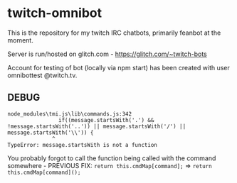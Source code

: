 # twitch-omnibot

This is the repository for my twitch IRC chatbots, primarily feanbot at the moment.

Server is run/hosted on glitch.com - https://glitch.com/~twitch-bots

Account for testing of bot (locally via npm start) has been created with user omnibottest @twitch.tv.

## DEBUG

```
node_modules\tmi.js\lib\commands.js:342
                if((message.startsWith('.') && !message.startsWith('..')) || message.startsWith('/') || message.startsWith('\\')) {
              ^
TypeError: message.startsWith is not a function
```

You probably forgot to call the function being called with the command somewhere - 
PREVIOUS FIX: `return this.cmdMap[command];` => `return this.cmdMap[command]();`